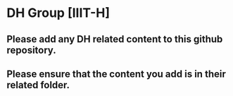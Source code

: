 # DH Group [IIIT-H]

## Please add any DH related content to this github repository.
## Please ensure that the content you add is in their related folder.
